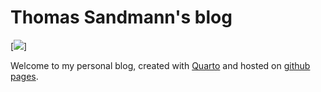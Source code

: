 
# Thomas Sandmann's blog

<!-- badges: start -->
[![](https://img.shields.io/github/last-commit/tomsing1/blog)]
<!-- badges: end -->

Welcome to my personal blog, created with
[Quarto](https://quarto.org/docs/websites/website-blog.html)
and hosted on
[github pages](https://tomsing1.github.io/blog/).
